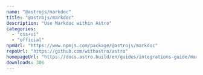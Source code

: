 ```yaml
---
name: "@astrojs/markdoc"
title: "@astrojs/markdoc"
description: "Use Markdoc within Astro"
categories:
  - "css+ui"
  - "official"
npmUrl: "https://www.npmjs.com/package/@astrojs/markdoc"
repoUrl: "https://github.com/withastro/astro"
homepageUrl: "https://docs.astro.build/en/guides/integrations-guide/markdoc/"
downloads: 306
---
```

